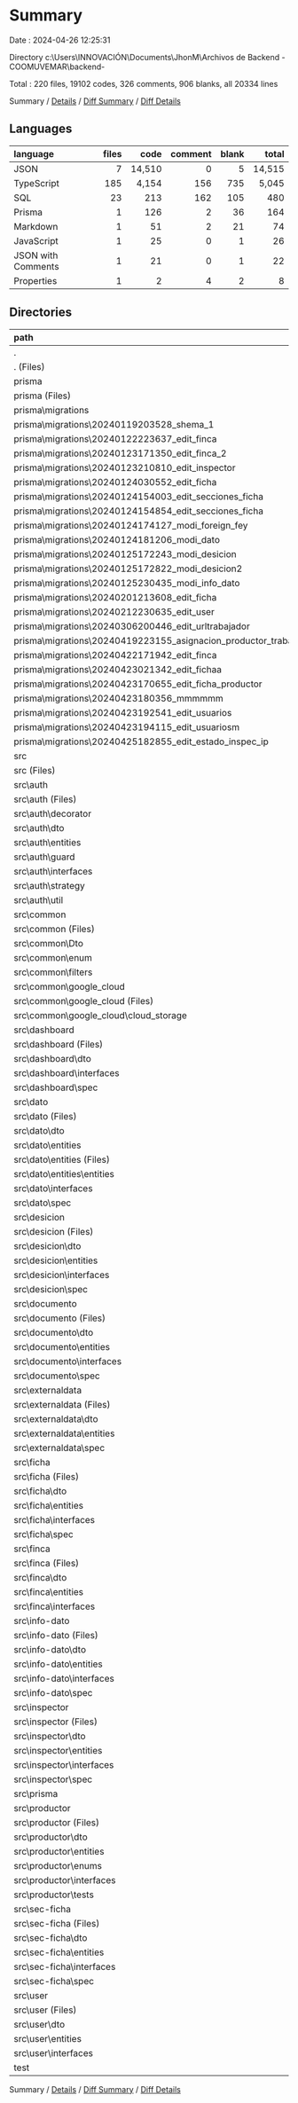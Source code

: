 # Summary

Date : 2024-04-26 12:25:31

Directory c:\\Users\\INNOVACIÓN\\Documents\\JhonM\\Archivos de Backend - COOMUVEMAR\\backend-

Total : 220 files,  19102 codes, 326 comments, 906 blanks, all 20334 lines

Summary / [Details](details.md) / [Diff Summary](diff.md) / [Diff Details](diff-details.md)

## Languages
| language | files | code | comment | blank | total |
| :--- | ---: | ---: | ---: | ---: | ---: |
| JSON | 7 | 14,510 | 0 | 5 | 14,515 |
| TypeScript | 185 | 4,154 | 156 | 735 | 5,045 |
| SQL | 23 | 213 | 162 | 105 | 480 |
| Prisma | 1 | 126 | 2 | 36 | 164 |
| Markdown | 1 | 51 | 2 | 21 | 74 |
| JavaScript | 1 | 25 | 0 | 1 | 26 |
| JSON with Comments | 1 | 21 | 0 | 1 | 22 |
| Properties | 1 | 2 | 4 | 2 | 8 |

## Directories
| path | files | code | comment | blank | total |
| :--- | ---: | ---: | ---: | ---: | ---: |
| . | 220 | 19,102 | 326 | 906 | 20,334 |
| . (Files) | 10 | 14,600 | 6 | 29 | 14,635 |
| prisma | 24 | 339 | 164 | 141 | 644 |
| prisma (Files) | 1 | 126 | 2 | 36 | 164 |
| prisma\\migrations | 23 | 213 | 162 | 105 | 480 |
| prisma\\migrations\\20240119203528_shema_1 | 1 | 106 | 28 | 39 | 173 |
| prisma\\migrations\\20240122223637_edit_finca | 1 | 2 | 1 | 1 | 4 |
| prisma\\migrations\\20240123171350_edit_finca_2 | 1 | 1 | 1 | 1 | 3 |
| prisma\\migrations\\20240123210810_edit_inspector | 1 | 2 | 7 | 1 | 10 |
| prisma\\migrations\\20240124030552_edit_ficha | 1 | 1 | 1 | 1 | 3 |
| prisma\\migrations\\20240124154003_edit_secciones_ficha | 1 | 0 | 0 | 1 | 1 |
| prisma\\migrations\\20240124154854_edit_secciones_ficha | 1 | 1 | 1 | 1 | 3 |
| prisma\\migrations\\20240124174127_modi_foreign_fey | 1 | 2 | 2 | 2 | 6 |
| prisma\\migrations\\20240124181206_modi_dato | 1 | 4 | 4 | 4 | 12 |
| prisma\\migrations\\20240125172243_modi_desicion | 1 | 7 | 15 | 6 | 28 |
| prisma\\migrations\\20240125172822_modi_desicion2 | 1 | 2 | 8 | 1 | 11 |
| prisma\\migrations\\20240125230435_modi_info_dato | 1 | 2 | 8 | 2 | 12 |
| prisma\\migrations\\20240201213608_edit_ficha | 1 | 3 | 8 | 1 | 12 |
| prisma\\migrations\\20240212230635_edit_user | 1 | 55 | 41 | 28 | 124 |
| prisma\\migrations\\20240306200446_edit_urltrabajador | 1 | 1 | 1 | 1 | 3 |
| prisma\\migrations\\20240419223155_asignacion_productor_trabajador | 1 | 11 | 3 | 4 | 18 |
| prisma\\migrations\\20240422171942_edit_finca | 1 | 1 | 1 | 1 | 3 |
| prisma\\migrations\\20240423021342_edit_fichaa | 1 | 1 | 1 | 1 | 3 |
| prisma\\migrations\\20240423170655_edit_ficha_productor | 1 | 3 | 9 | 3 | 15 |
| prisma\\migrations\\20240423180356_mmmmmm | 1 | 5 | 13 | 3 | 21 |
| prisma\\migrations\\20240423192541_edit_usuarios | 1 | 1 | 1 | 1 | 3 |
| prisma\\migrations\\20240423194115_edit_usuariosm | 1 | 1 | 7 | 1 | 9 |
| prisma\\migrations\\20240425182855_edit_estado_inspec_ip | 1 | 1 | 1 | 1 | 3 |
| src | 184 | 4,134 | 156 | 730 | 5,020 |
| src (Files) | 2 | 81 | 5 | 6 | 92 |
| src\\auth | 21 | 388 | 22 | 76 | 486 |
| src\\auth (Files) | 3 | 186 | 12 | 28 | 226 |
| src\\auth\\decorator | 3 | 16 | 0 | 4 | 20 |
| src\\auth\\dto | 3 | 76 | 0 | 12 | 88 |
| src\\auth\\entities | 3 | 34 | 0 | 15 | 49 |
| src\\auth\\guard | 3 | 31 | 4 | 6 | 41 |
| src\\auth\\interfaces | 2 | 10 | 0 | 2 | 12 |
| src\\auth\\strategy | 2 | 24 | 0 | 5 | 29 |
| src\\auth\\util | 2 | 11 | 6 | 4 | 21 |
| src\\common | 9 | 179 | 7 | 30 | 216 |
| src\\common (Files) | 1 | 0 | 0 | 1 | 1 |
| src\\common\\Dto | 1 | 26 | 0 | 2 | 28 |
| src\\common\\enum | 1 | 4 | 0 | 1 | 5 |
| src\\common\\filters | 2 | 78 | 5 | 7 | 90 |
| src\\common\\google_cloud | 4 | 71 | 2 | 19 | 92 |
| src\\common\\google_cloud (Files) | 2 | 53 | 2 | 17 | 72 |
| src\\common\\google_cloud\\cloud_storage | 2 | 18 | 0 | 2 | 20 |
| src\\dashboard | 9 | 285 | 54 | 62 | 401 |
| src\\dashboard (Files) | 3 | 224 | 46 | 45 | 315 |
| src\\dashboard\\dto | 2 | 21 | 8 | 6 | 35 |
| src\\dashboard\\interfaces | 2 | 10 | 0 | 1 | 11 |
| src\\dashboard\\spec | 2 | 30 | 0 | 10 | 40 |
| src\\dato | 16 | 257 | 1 | 54 | 312 |
| src\\dato (Files) | 3 | 151 | 1 | 18 | 170 |
| src\\dato\\dto | 3 | 27 | 0 | 6 | 33 |
| src\\dato\\entities | 6 | 43 | 0 | 18 | 61 |
| src\\dato\\entities (Files) | 3 | 17 | 0 | 7 | 24 |
| src\\dato\\entities\\entities | 3 | 26 | 0 | 11 | 37 |
| src\\dato\\interfaces | 2 | 6 | 0 | 2 | 8 |
| src\\dato\\spec | 2 | 30 | 0 | 10 | 40 |
| src\\desicion | 13 | 228 | 0 | 41 | 269 |
| src\\desicion (Files) | 3 | 155 | 0 | 17 | 172 |
| src\\desicion\\dto | 3 | 21 | 0 | 6 | 27 |
| src\\desicion\\entities | 3 | 16 | 0 | 7 | 23 |
| src\\desicion\\interfaces | 2 | 6 | 0 | 1 | 7 |
| src\\desicion\\spec | 2 | 30 | 0 | 10 | 40 |
| src\\documento | 13 | 236 | 1 | 44 | 281 |
| src\\documento (Files) | 3 | 154 | 0 | 17 | 171 |
| src\\documento\\dto | 3 | 26 | 1 | 7 | 34 |
| src\\documento\\entities | 3 | 19 | 0 | 9 | 28 |
| src\\documento\\interfaces | 2 | 7 | 0 | 1 | 8 |
| src\\documento\\spec | 2 | 30 | 0 | 10 | 40 |
| src\\externaldata | 8 | 246 | 0 | 38 | 284 |
| src\\externaldata (Files) | 3 | 177 | 0 | 18 | 195 |
| src\\externaldata\\dto | 2 | 38 | 0 | 9 | 47 |
| src\\externaldata\\entities | 1 | 1 | 0 | 1 | 2 |
| src\\externaldata\\spec | 2 | 30 | 0 | 10 | 40 |
| src\\ficha | 14 | 462 | 13 | 71 | 546 |
| src\\ficha (Files) | 3 | 345 | 12 | 38 | 395 |
| src\\ficha\\dto | 3 | 44 | 1 | 9 | 54 |
| src\\ficha\\entities | 3 | 21 | 0 | 9 | 30 |
| src\\ficha\\interfaces | 3 | 22 | 0 | 5 | 27 |
| src\\ficha\\spec | 2 | 30 | 0 | 10 | 40 |
| src\\finca | 11 | 226 | 0 | 40 | 266 |
| src\\finca (Files) | 3 | 149 | 0 | 17 | 166 |
| src\\finca\\dto | 3 | 44 | 0 | 10 | 54 |
| src\\finca\\entities | 3 | 24 | 0 | 12 | 36 |
| src\\finca\\interfaces | 2 | 9 | 0 | 1 | 10 |
| src\\info-dato | 13 | 250 | 1 | 46 | 297 |
| src\\info-dato (Files) | 3 | 170 | 1 | 19 | 190 |
| src\\info-dato\\dto | 3 | 25 | 0 | 8 | 33 |
| src\\info-dato\\entities | 3 | 18 | 0 | 8 | 26 |
| src\\info-dato\\interfaces | 2 | 7 | 0 | 1 | 8 |
| src\\info-dato\\spec | 2 | 30 | 0 | 10 | 40 |
| src\\inspector | 14 | 454 | 37 | 80 | 571 |
| src\\inspector (Files) | 3 | 353 | 34 | 48 | 435 |
| src\\inspector\\dto | 4 | 44 | 3 | 12 | 59 |
| src\\inspector\\entities | 3 | 19 | 0 | 8 | 27 |
| src\\inspector\\interfaces | 2 | 8 | 0 | 2 | 10 |
| src\\inspector\\spec | 2 | 30 | 0 | 10 | 40 |
| src\\prisma | 2 | 23 | 6 | 5 | 34 |
| src\\productor | 16 | 316 | 7 | 55 | 378 |
| src\\productor (Files) | 3 | 192 | 3 | 20 | 215 |
| src\\productor\\dto | 3 | 47 | 4 | 11 | 62 |
| src\\productor\\entities | 3 | 26 | 0 | 11 | 37 |
| src\\productor\\enums | 2 | 5 | 0 | 1 | 6 |
| src\\productor\\interfaces | 3 | 16 | 0 | 2 | 18 |
| src\\productor\\tests | 2 | 30 | 0 | 10 | 40 |
| src\\sec-ficha | 13 | 254 | 0 | 45 | 299 |
| src\\sec-ficha (Files) | 3 | 186 | 0 | 21 | 207 |
| src\\sec-ficha\\dto | 3 | 18 | 0 | 6 | 24 |
| src\\sec-ficha\\entities | 3 | 15 | 0 | 6 | 21 |
| src\\sec-ficha\\interfaces | 2 | 5 | 0 | 2 | 7 |
| src\\sec-ficha\\spec | 2 | 30 | 0 | 10 | 40 |
| src\\user | 10 | 249 | 2 | 37 | 288 |
| src\\user (Files) | 3 | 181 | 2 | 23 | 206 |
| src\\user\\dto | 3 | 43 | 0 | 7 | 50 |
| src\\user\\entities | 2 | 18 | 0 | 6 | 24 |
| src\\user\\interfaces | 2 | 7 | 0 | 1 | 8 |
| test | 2 | 29 | 0 | 6 | 35 |

Summary / [Details](details.md) / [Diff Summary](diff.md) / [Diff Details](diff-details.md)